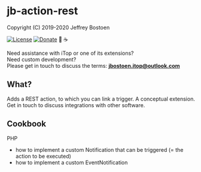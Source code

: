 # jb-action-rest
Copyright (C) 2019-2020 Jeffrey Bostoen

[![License](https://img.shields.io/github/license/jbostoen/iTop-custom-extensions)](https://github.com/jbostoen/iTop-custom-extensions/blob/master/license.md)
[![Donate](https://img.shields.io/badge/Donate-PayPal-green.svg)](https://www.paypal.me/jbostoen)
🍻 ☕

Need assistance with iTop or one of its extensions?  
Need custom development?  
Please get in touch to discuss the terms: **jbostoen.itop@outlook.com**

## What?
Adds a REST action, to which you can link a trigger.
A conceptual extension. Get in touch to discuss integrations with other software.

## Cookbook

PHP
* how to implement a custom Notification that can be triggered (= the action to be executed)
* how to implement a custom EventNotification

